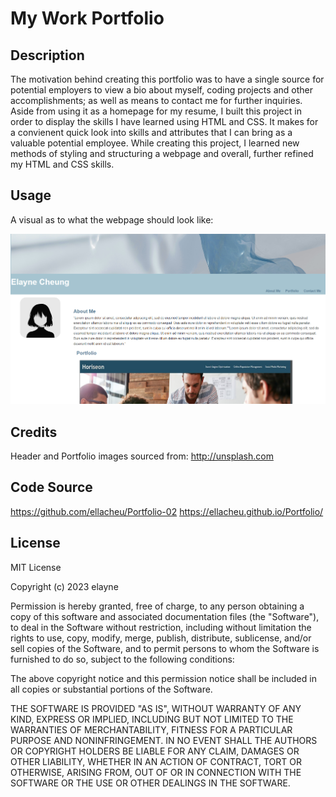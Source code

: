 # My Work Portfolio

## Description 
The motivation behind creating this portfolio was to have a single source for potential employers to view a bio about myself, coding projects and other accomplishments; as well as means to contact me for further inquiries.  Aside from using it as a homepage for my resume, I built this project in order to display the skills I have learned using HTML and CSS.  It makes for a convienent quick look into skills and attributes that I can bring as a valuable potential employee.  While creating this project, I learned new methods of styling and structuring a webpage and overall, further refined my HTML and CSS skills.

## Usage
A visual as to what the webpage should look like:

![webpageimage](assets/images/work%20portfolio.png)


## Credits
Header and Portfolio images sourced from: 
http://unsplash.com

## Code Source
https://github.com/ellacheu/Portfolio-02
https://ellacheu.github.io/Portfolio/

## License 
MIT License

Copyright (c) 2023 elayne

Permission is hereby granted, free of charge, to any person obtaining a copy of this software and associated documentation files (the "Software"), to deal in the Software without restriction, including without limitation the rights to use, copy, modify, merge, publish, distribute, sublicense, and/or sell copies of the Software, and to permit persons to whom the Software is furnished to do so, subject to the following conditions:

The above copyright notice and this permission notice shall be included in all copies or substantial portions of the Software.

THE SOFTWARE IS PROVIDED "AS IS", WITHOUT WARRANTY OF ANY KIND, EXPRESS OR IMPLIED, INCLUDING BUT NOT LIMITED TO THE WARRANTIES OF MERCHANTABILITY, FITNESS FOR A PARTICULAR PURPOSE AND NONINFRINGEMENT. IN NO EVENT SHALL THE AUTHORS OR COPYRIGHT HOLDERS BE LIABLE FOR ANY CLAIM, DAMAGES OR OTHER LIABILITY, WHETHER IN AN ACTION OF CONTRACT, TORT OR OTHERWISE, ARISING FROM, OUT OF OR IN CONNECTION WITH THE SOFTWARE OR THE USE OR OTHER DEALINGS IN THE SOFTWARE.
